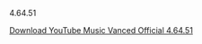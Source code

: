 4.64.51

[Download YouTube Music Vanced Official 4.64.51](https://github.com/cuynu/ytvanced/releases/download/17.03.38/YouTube_Music_v4.64.51.apk)